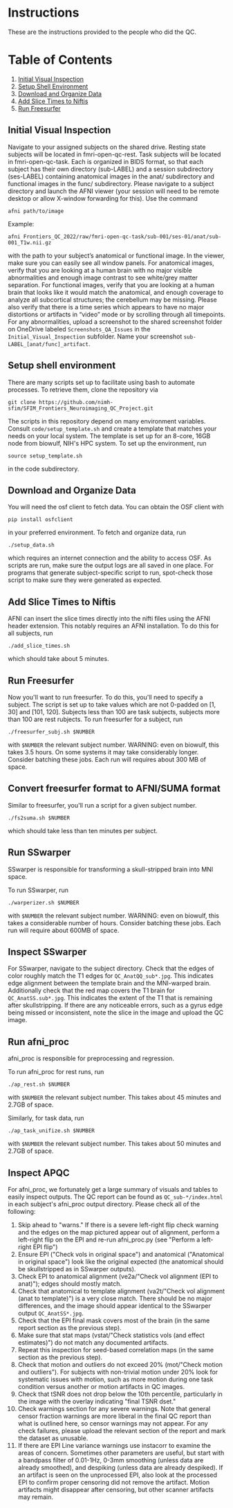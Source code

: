 # Instructions

These are the instructions provided to the people who did the QC.

# Table of Contents

1. [Initial Visual Inspection](#initial-visual-inspection)
2. [Setup Shell Environment](#setup-shell-environment)
3. [Download and Organize Data](#download-and-organize-data)
4. [Add Slice Times to Niftis](#add-slice-times-to-niftis)
5. [Run Freesurfer](#run-freesurfer)

## Initial Visual Inspection

Navigate to your assigned subjects on the shared drive.
Resting state subjects will be located in fmri-open-qc-rest.
Task subjects will be located in fmri-open-qc-task.
Each is organized in BIDS format, so that each subject has their own directory (sub-LABEL) and a session subdirectory (ses-LABEL) containing anatomical images in the anat/ subdirectory and functional images in the func/ subdirectory.
Please navigate to a subject directory and launch the AFNI viewer (your session will need to be remote desktop or allow X-window forwarding for this).
Use the command

```
afni path/to/image
```
 
Example:
```
afni Frontiers_QC_2022/raw/fmri-open-qc-task/sub-001/ses-01/anat/sub-001_T1w.nii.gz
```
 
with the path to your subject’s anatomical or functional image.
In the viewer, make sure you can easily see all window panels.
For anatomical images, verify that you are looking at a human brain with no major visible abnormalities and enough image contrast to see white/grey matter separation.
For functional images, verify that you are looking at a human brain that looks like it would match the anatomical, and enough coverage to analyze all subcortical structures; the cerebellum may be missing.
Please also verify that there is a time series which appears to have no major distortions or artifacts in “video” mode or by scrolling through all timepoints.
For any abnormalities, upload a screenshot to the shared screenshot folder on OneDrive labeled `Screenshots_QA_Issues` in the `Initial_Visual_Inspection` subfolder.
Name your screenshot `sub-LABEL_[anat/func]_artifact`.

## Setup shell environment

There are many scripts set up to facilitate using bash to automate processes.
To retrieve them, clone the repository via

```
git clone https://github.com/nimh-sfim/SFIM_Frontiers_Neuroimaging_QC_Project.git
```

The scripts in this repository depend on many environment variables.
Consult `code/setup_template.sh` and create a template that matches your needs on your local system.
The template is set up for an 8-core, 16GB node from biowulf, NIH's HPC system.
To set up the environment, run

```
source setup_template.sh
```
in the code subdirectory.

## Download and Organize Data

You will need the osf client to fetch data.
You can obtain the OSF client with

```
pip install osfclient
```

in your preferred environment.
To fetch and organize data, run

```
./setup_data.sh
```

which requires an internet connection and the ability to access OSF.
As scripts are run, make sure the output logs are all saved in one place.
For programs that generate subject-specific script to run, spot-check
those script to make sure they were generated as expected.


## Add Slice Times to Niftis

AFNI can insert the slice times directly into the nifti files using the AFNI header extension.
This notably requires an AFNI installation.
To do this for all subjects, run

```
./add_slice_times.sh
```

which should take about 5 minutes.

## Run Freesurfer

Now you'll want to run freesurfer.
To do this, you'll need to specify a subject.
The script is set up to take values which are not 0-padded on [1, 30] and [101, 120].
Subjects less than 100 are task subjects, subjects more than 100 are rest rubjects.
To run freesurfer for a subject, run

```
./freesurfer_subj.sh $NUMBER
```

with `$NUMBER` the relevant subject number.
WARNING: even on biowulf, this takes 3.5 hours.
On some systems it may take considerably longer.
Consider batching these jobs.
Each run will requires about 300 MB of space.

## Convert freesurfer format to AFNI/SUMA format

Similar to freesurfer, you'll run a script for a given subject number.

```
./fs2suma.sh $NUMBER
```

which should take less than ten minutes per subject.

## Run SSwarper

SSwarper is responsible for transforming a skull-stripped brain into MNI space.

To run SSwarper, run

```
./warperizer.sh $NUMBER
```

with `$NUMBER` the relevant subject number.
WARNING: even on biowulf, this takes a considerable number of hours.
Consider batching these jobs.
Each run will require about 600MB of space.

## Inspect SSwarper

For SSwarper, navigate to the subject directory.
Check that the edges of color roughly match the T1 edges for `QC_AnatQQ_sub*.jpg`.
This indicates edge alignment between the template brain and the MNI-warped brain.
Additionally check that the red map covers the T1 brain for `QC_AnatSS.sub*.jpg`.
This indicates the extent of the T1 that is remaining after skullstripping.
If there are any noticeable errors, such as a gyrus edge being missed or inconsistent, note the slice in the image and upload the QC image.

## Run afni_proc

afni_proc is responsible for preprocessing and regression.

To run afni_proc for rest runs, run

```
./ap_rest.sh $NUMBER
```

with `$NUMBER` the relevant subject number.
This takes about 45 minutes and 2.7GB of space.

Similarly, for task data, run

```
./ap_task_unifize.sh $NUMBER
```

with `$NUMBER` the relevant subject number.
This takes about 50 minutes and 2.7GB of space.

## Inspect APQC

For afni_proc, we fortunately get a large summary of visuals and tables to easily inspect outputs.
The QC report can be found as `QC_sub-*/index.html` in each subject's afni_proc output directory.
Please check all of the following:
1. Skip ahead to "warns." If there is a severe left-right flip check warning and the edges on the map pictured appear out of alignment, perform a left-right flip on the EPI and re-run afni_proc.py (see "Perform a left-right EPI flip")
2. Ensure EPI ("Check vols in original space") and anatomical ("Anatomical in original space") look like the original expected (the anatomical should be skullstripped as in SSwarper outputs).
3. Check EPI to anatomical alignment (ve2a/"Check vol alignment (EPI to anat)"); edges should mostly match.
4. Check that anatomical to template alignment (va2t/"Check vol alignment (anat to template)") is a very close match. There should be no major differences, and the image should appear identical to the SSwarper output `QC_AnatSS*.jpg`.
5. Check that the EPI final mask covers most of the brain (in the same report section as the previous step).
6. Make sure that stat maps (vstat/"Check statistics vols (and effect estimates)") do not match any documented artifacts.
7. Repeat this inspection for seed-based correlation maps (in the same section as the previous step).
8. Check that motion and outliers do not exceed 20% (mot/"Check motion and outliers"). For subjects
with non-trivial motion under 20% look for systematic issues with motion, such as more motion during
one task condition versus another or motion artifacts in QC images.
9. Check that tSNR does not drop below the 10th percentile, particularly in the image with the overlay indicating "final TSNR dset."
10. Check warnings section for any severe warnings. Note that general censor fraction warnings are more liberal in the final QC report than what is outlined here, so censor warnings may not appear.
For any check failures, please upload the relevant section of the report and mark the dataset as unusable.
11. If there are EPI Line variance warnings use instacorr to examine the areas of concern.
Sometimes other parameters are useful, but start with a bandpass filter of 0.01-1Hz,
0-3mm smoothing (unless data are already smoothed), and despiking (unless data are already
despiked). If an artifact is seen on the unprocessed EPI, also look at the processed EPI to
confirm proper censoring did not remove the artifact. Motion artifacts might disappear after
censoring, but other scanner artifacts may remain.
